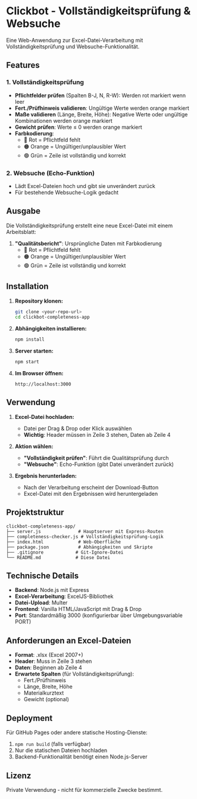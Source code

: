 # Clickbot - Vollständigkeitsprüfung & Websuche

Eine Web-Anwendung zur Excel-Datei-Verarbeitung mit Vollständigkeitsprüfung und Websuche-Funktionalität.

## Features

### 1. Vollständigkeitsprüfung
- **Pflichtfelder prüfen** (Spalten B-J, N, R-W): Werden rot markiert wenn leer
- **Fert./Prüfhinweis validieren**: Ungültige Werte werden orange markiert
- **Maße validieren** (Länge, Breite, Höhe): Negative Werte oder ungültige Kombinationen werden orange markiert
- **Gewicht prüfen**: Werte ≤ 0 werden orange markiert
- **Farbkodierung**: 
  - 🔴 Rot = Pflichtfeld fehlt
  - 🟠 Orange = Ungültiger/unplausibler Wert
  - 🟢 Grün = Zeile ist vollständig und korrekt

### 2. Websuche (Echo-Funktion)
- Lädt Excel-Dateien hoch und gibt sie unverändert zurück
- Für bestehende Websuche-Logik gedacht

## Ausgabe

Die Vollständigkeitsprüfung erstellt eine neue Excel-Datei mit einem Arbeitsblatt:
1. **"Qualitätsbericht"**: Ursprüngliche Daten mit Farbkodierung
   - 🔴 Rot = Pflichtfeld fehlt
   - 🟠 Orange = Ungültiger/unplausibler Wert  
   - 🟢 Grün = Zeile ist vollständig und korrekt

## Installation

1. **Repository klonen:**
   ```bash
   git clone <your-repo-url>
   cd clickbot-completeness-app
   ```

2. **Abhängigkeiten installieren:**
   ```bash
   npm install
   ```

3. **Server starten:**
   ```bash
   npm start
   ```

4. **Im Browser öffnen:**
   ```
   http://localhost:3000
   ```

## Verwendung

1. **Excel-Datei hochladen:**
   - Datei per Drag & Drop oder Klick auswählen
   - **Wichtig**: Header müssen in Zeile 3 stehen, Daten ab Zeile 4

2. **Aktion wählen:**
   - **"Vollständigkeit prüfen"**: Führt die Qualitätsprüfung durch
   - **"Websuche"**: Echo-Funktion (gibt Datei unverändert zurück)

3. **Ergebnis herunterladen:**
   - Nach der Verarbeitung erscheint der Download-Button
   - Excel-Datei mit den Ergebnissen wird heruntergeladen

## Projektstruktur

```
clickbot-completeness-app/
├── server.js              # Hauptserver mit Express-Routen
├── completeness-checker.js # Vollständigkeitsprüfung-Logik
├── index.html             # Web-Oberfläche
├── package.json           # Abhängigkeiten und Skripte
├── .gitignore            # Git-Ignore-Datei
└── README.md             # Diese Datei
```

## Technische Details

- **Backend**: Node.js mit Express
- **Excel-Verarbeitung**: ExcelJS-Bibliothek
- **Datei-Upload**: Multer
- **Frontend**: Vanilla HTML/JavaScript mit Drag & Drop
- **Port**: Standardmäßig 3000 (konfigurierbar über Umgebungsvariable PORT)

## Anforderungen an Excel-Dateien

- **Format**: .xlsx (Excel 2007+)
- **Header**: Muss in Zeile 3 stehen
- **Daten**: Beginnen ab Zeile 4
- **Erwartete Spalten** (für Vollständigkeitsprüfung):
  - Fert./Prüfhinweis
  - Länge, Breite, Höhe
  - Materialkurztext
  - Gewicht (optional)

## Deployment

Für GitHub Pages oder andere statische Hosting-Dienste:
1. `npm run build` (falls verfügbar)
2. Nur die statischen Dateien hochladen
3. Backend-Funktionalität benötigt einen Node.js-Server

## Lizenz

Private Verwendung - nicht für kommerzielle Zwecke bestimmt.
